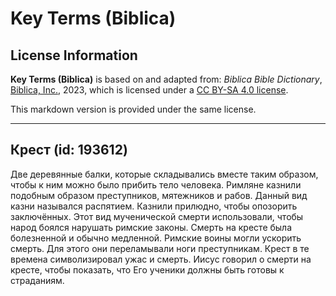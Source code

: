 # Key Terms (Biblica)

## License Information

**Key Terms (Biblica)** is based on and adapted from: _Biblica Bible Dictionary_, [Biblica, Inc.](https://www.biblica.com/), 2023, which is licensed under a [CC BY-SA 4.0 license](https://creativecommons.org/licenses/by-sa/4.0/legalcode.en).

This markdown version is provided under the same license.



--------------------------------

## Крест (id: 193612)

Две деревянные балки, которые складывались вместе таким образом, чтобы к ним можно было прибить тело человека. Римляне казнили подобным образом преступников, мятежников и рабов. Данный вид казни назывался распятием. Казнили прилюдно, чтобы опозорить заключённых. Этот вид мученической смерти использовали, чтобы народ боялся нарушать римские законы. Смерть на кресте была болезненной и обычно медленной. Римские воины могли ускорить смерть. Для этого они переламывали ноги преступникам. Крест в те времена символизировал ужас и смерть. Иисус говорил о смерти на кресте, чтобы показать, что Его ученики должны быть готовы к страданиям.


